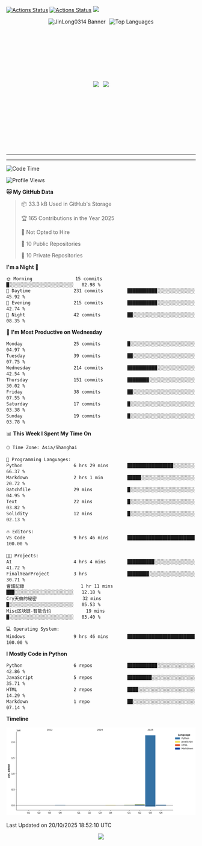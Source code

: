 [![Actions Status](https://github.com/JinLong0314/JinLong0314/workflows/wakatime-stats/badge.svg)](https://github.com/JinLong0314/JinLong0314/actions)
[![Actions Status](https://github.com/JinLong0314/JinLong0314/workflows/update-gh-activity-new/badge.svg)](https://github.com/JinLong0314/JinLong0314/actions)
![](https://visitor-badge-deno.deno.dev/JinLong0314.JinLong0314.svg)
<br>
 
<div align="center" style="display: flex; justify-content: center; align-items: center; gap: 10px;">
  <img src="https://socialify.git.ci/JinLong0314/JinLong0314/image?custom_language=Python&font=Inter&language=1&name=1&pattern=Plus" alt="JinLong0314 Banner" height="150"/>
  <img src="https://github-readme-stats.vercel.app/api/top-langs/?username=JinLong0314&hide_border=true" alt="Top Languages" height="150"/>
</div>

<br>

<div align="center" style="display: flex; justify-content: center; align-items: center; gap: 10px;">
  <img src="https://spotify-github-profile.kittinanx.com/api/view?uid=31afscsa66thkz2rxnganseg5i3a&cover_image=true&theme=default&show_offline=false&background_color=121212&interchange=true&bar_color=53b14f&bar_color_cover=true"  height="180"/>
  <img src="https://spotify-recently-played-readme.vercel.app/api?user=31afscsa66thkz2rxnganseg5i3a&count=5&width=600" height="180"/>
</div>


---

<!--START_SECTION:activity-->

<!--END_SECTION:activity-->

---

<!--START_SECTION:waka-->
![Code Time](http://img.shields.io/badge/Code%20Time-63%20hrs%2013%20mins-blue)

![Profile Views](http://img.shields.io/badge/Profile%20Views-0-blue)

**🐱 My GitHub Data** 

> 📦 33.3 kB Used in GitHub's Storage 
 > 
> 🏆 165 Contributions in the Year 2025
 > 
> 🚫 Not Opted to Hire
 > 
> 📜 10 Public Repositories 
 > 
> 🔑 10 Private Repositories 
 > 
**I'm a Night 🦉** 

```text
🌞 Morning                15 commits          █░░░░░░░░░░░░░░░░░░░░░░░░   02.98 % 
🌆 Daytime                231 commits         ███████████░░░░░░░░░░░░░░   45.92 % 
🌃 Evening                215 commits         ███████████░░░░░░░░░░░░░░   42.74 % 
🌙 Night                  42 commits          ██░░░░░░░░░░░░░░░░░░░░░░░   08.35 % 
```
📅 **I'm Most Productive on Wednesday** 

```text
Monday                   25 commits          █░░░░░░░░░░░░░░░░░░░░░░░░   04.97 % 
Tuesday                  39 commits          ██░░░░░░░░░░░░░░░░░░░░░░░   07.75 % 
Wednesday                214 commits         ███████████░░░░░░░░░░░░░░   42.54 % 
Thursday                 151 commits         ████████░░░░░░░░░░░░░░░░░   30.02 % 
Friday                   38 commits          ██░░░░░░░░░░░░░░░░░░░░░░░   07.55 % 
Saturday                 17 commits          █░░░░░░░░░░░░░░░░░░░░░░░░   03.38 % 
Sunday                   19 commits          █░░░░░░░░░░░░░░░░░░░░░░░░   03.78 % 
```


📊 **This Week I Spent My Time On** 

```text
🕑︎ Time Zone: Asia/Shanghai

💬 Programming Languages: 
Python                   6 hrs 29 mins       █████████████████░░░░░░░░   66.37 % 
Markdown                 2 hrs 1 min         █████░░░░░░░░░░░░░░░░░░░░   20.72 % 
Batchfile                29 mins             █░░░░░░░░░░░░░░░░░░░░░░░░   04.95 % 
Text                     22 mins             █░░░░░░░░░░░░░░░░░░░░░░░░   03.82 % 
Solidity                 12 mins             █░░░░░░░░░░░░░░░░░░░░░░░░   02.13 % 

🔥 Editors: 
VS Code                  9 hrs 46 mins       █████████████████████████   100.00 % 

🐱‍💻 Projects: 
AI                       4 hrs 4 mins        ██████████░░░░░░░░░░░░░░░   41.72 % 
FinalYearProject         3 hrs               ████████░░░░░░░░░░░░░░░░░   30.71 % 
會議記錄                     1 hr 11 mins        ███░░░░░░░░░░░░░░░░░░░░░░   12.18 % 
Cry天虫的秘密                 32 mins             █░░░░░░░░░░░░░░░░░░░░░░░░   05.53 % 
Misc区块链-智能合约             19 mins             █░░░░░░░░░░░░░░░░░░░░░░░░   03.40 % 

💻 Operating System: 
Windows                  9 hrs 46 mins       █████████████████████████   100.00 % 
```

**I Mostly Code in Python** 

```text
Python                   6 repos             ███████████░░░░░░░░░░░░░░   42.86 % 
JavaScript               5 repos             █████████░░░░░░░░░░░░░░░░   35.71 % 
HTML                     2 repos             ████░░░░░░░░░░░░░░░░░░░░░   14.29 % 
Markdown                 1 repo              ██░░░░░░░░░░░░░░░░░░░░░░░   07.14 % 
```



**Timeline**

![Lines of Code chart](https://raw.githubusercontent.com/JinLong0314/JinLong0314/master/assets/bar_graph.png)


 Last Updated on 20/10/2025 18:52:10 UTC
<!--END_SECTION:waka-->



<p align="center">
  <img src="https://capsule-render.vercel.app/api?type=waving&color=gradient&height=60&section=footer"/>
</p>
